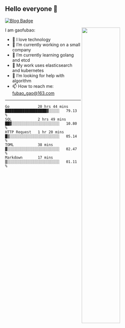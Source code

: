 ## Hello everyone 👋

[![Blog Badge](https://img.shields.io/badge/blog-60k+%20pageview-brightgreen)](https://www.jianshu.com/u/d777ec56a358)

<img align="right" width="50%" src="https://github-readme-stats.vercel.app/api?username=gaofubao&theme=onedark">

I am gaofubao:

- 🔭 I love technology
- 🌱 I’m currently working on a small company
- 👯 I’m currently learning golang and etcd
- 💬 My work uses elasticsearch and kubernetes
- 🤔 I’m looking for help with algorithm
- 📫 How to reach me: fubao_gao@163.com

---


<!--START_SECTION:waka-->
```text
Go             20 hrs 44 mins  ███████████████████▓░░░░░   79.13 % 
SQL            2 hrs 49 mins   ██▓░░░░░░░░░░░░░░░░░░░░░░   10.80 % 
HTTP Request   1 hr 20 mins    █▒░░░░░░░░░░░░░░░░░░░░░░░   05.14 % 
TOML           38 mins         ▓░░░░░░░░░░░░░░░░░░░░░░░░   02.47 % 
Markdown       17 mins         ▒░░░░░░░░░░░░░░░░░░░░░░░░   01.11 % 
```
<!--END_SECTION:waka-->
